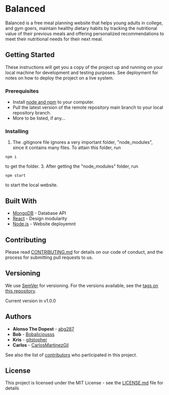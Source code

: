 # Balanced

Balanced is a free meal planning website that helps young adults in college, and gym goers, maintain healthy dietary habits by tracking the nutritional value of their previous meals and offering personalized recommendations to meet their nutritional needs for their next meal.

## Getting Started

These instructions will get you a copy of the project up and running on your local machine for development and testing purposes. See deployment for notes on how to deploy the project on a live system.

### Prerequisites

- Install [node and npm](https://docs.npmjs.com/downloading-and-installing-node-js-and-npm#checking-your-version-of-npm-and-nodejs) 
to your computer.
- Pull the latest version of the remote repository main branch to your local
repository branch.
- More to be listed, if any...

### Installing

1. The .gitignore file ignores a very important folder, "node_modules", since it
contains many files. To attain this folder, run

~~~
npm i
~~~

to get the folder.
3. After getting the "node_modules" folder, run

~~~
npm start
~~~

to start the 
local website.

## Built With

* [MongoDB](https://www.mongodb.com/) - Database API
* [React](https://react.dev/) - Design modularity
* [Node.js](https://nodejs.org/en/) - Website deployemnt

## Contributing

Please read [CONTRIBUTING.md](./CONTRIBUTING.md) for details on our code of conduct, and the process for submitting pull requests to us.

## Versioning

We use [SemVer](http://semver.org/) for versioning. For the versions available, see the [tags on this repository](https://github.com/abg287/Balanced/tags). 

Current version in v1.0.0

## Authors

* **Alonso The Dopest** - [abg287](https://github.com/abg287)
* **Bob** - [Bobaliciousss](https://github.com/Bobaliciousss)
* **Kris** - [gitstopher](https://github.com/gitstopher)
* **Carlos** - [CarlosMartinezGil](https://github.com/CarlosMartinezGil)

See also the list of [contributors](https://github.com/abg287/Balanced/graphs/contributors) who participated in this project.

## License

This project is licensed under the MIT License - see the [LICENSE.md](LICENSE) file for details

